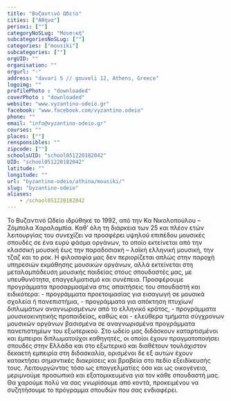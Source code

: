 ```yaml
---
title: "Βυζαντινό Ωδείο"
cities: ["Αθήνα"]
perioxi: [""]
categoryNoSLug: "Μουσική"
subcategoriesNoSLug: [""]
categories: ["mousiki"]
subcategories: [""]
orgUID: ""
organisation: ""
orgurl: "-"
address: "davari 5 // gouveli 12, Athens, Greece"
logoimg: ""
profilePhoto : "downloaded"
coverPhoto : "downloaded"
website: "www.vyzantino-odeio.gr"
facebook: "www.facebook.com/vyzantino.odeio"
phone: ""
email: "info@vyzantino-odeio.gr"
courses: ""
places: [""]
rensponsibles: ""
zipcode: [""]
schoolsUID: "school051220182042"
UID: "school051220182042"
latitude: ""
longitude: ""
url: "byzantino-odeio/athina/mousiki/"
slug: "byzantino-odeio"
aliases:
    - /school051220182042
---
```





Το Βυζαντινό Ωδείο ιδρύθηκε το 1992, από την Κα Νικολοπούλου – Ζόμπολα Χαραλαμπία. Καθ’ όλη τη διάρκεια των 25 και πλέον ετών λειτουργίας του συνεχίζει να προσφέρει υψηλού επιπέδου μουσικές σπουδές σε ένα ευρύ φάσμα οργάνων, το οποίο εκτείνεται από την κλασσική μουσική έως την παραδοσιακή – λαϊκή ελληνική μουσική, την τζαζ και το ροκ. Η φιλοσοφία μας δεν περιορίζεται απλώς στην παροχή υπηρεσιών εκμάθησης μουσικών οργάνων, αλλά εκτείνεται στη μεταλαμπάδευση μουσικής παιδείας στους σπουδαστές μας, με υπευθυνότητα, επαγγελματισμό και συνέπεια. Προσφέρουμε προγράμματα προσαρμοσμένα στις απαιτήσεις του σπουδαστή και ειδικότερα: - προγράμματα προετοιμασίας για εισαγωγή σε μουσικά σχολεία ή πανεπιστήμια, - προγράμματα για απόκτηση πτυχίων/διπλωμάτων αναγνωρισμένων από το ελληνικό κράτος, - προγράμματα μουσικοκινητικής προπαιδείας, καθώς και - ελεύθερα τμήματα σύγχρονων μουσικών οργάνων βασισμένα σε αναγνωρισμένα προγράμματα πανεπιστημίων του εξωτερικού. Στο ωδείο μας διδάσκουν καταρτισμένοι και έμπειροι διπλωματούχοι καθηγητές, οι οποίοι έχουν πραγματοποιήσει σπουδές στην Ελλάδα και στο εξωτερικό και διαθέτουν τουλάχιστον δεκαετή εμπειρία στη διδασκαλία, ορισμένοι δε εξ αυτών έχουν κατακτήσει σημαντικές διακρίσεις και βραβεία στο πεδίο εξειδίκευσής τους. Λειτουργώντας τόσο ως επαγγελματίες όσο και ως οικογένεια, μεριμνούμε προσωπικά και εξατομικευμένα για τον κάθε σπουδαστή μας. Θα χαρούμε πολύ να σας γνωρίσουμε από κοντά, προκειμένου να συζητήσουμε το πρόγραμμα σπουδών που σας ενδιαφέρει.